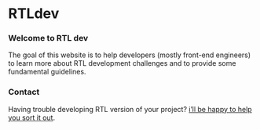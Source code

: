 # RTLdev

### Welcome to RTL dev
The goal of this website is to help developers (mostly front-end engineers) to learn more about RTL development challenges and to provide some fundamental guidelines.

### Contact
Having trouble developing RTL version of your project? [i’ll be happy to help you sort it out](https://www.linkedin.com/in/monshi).
